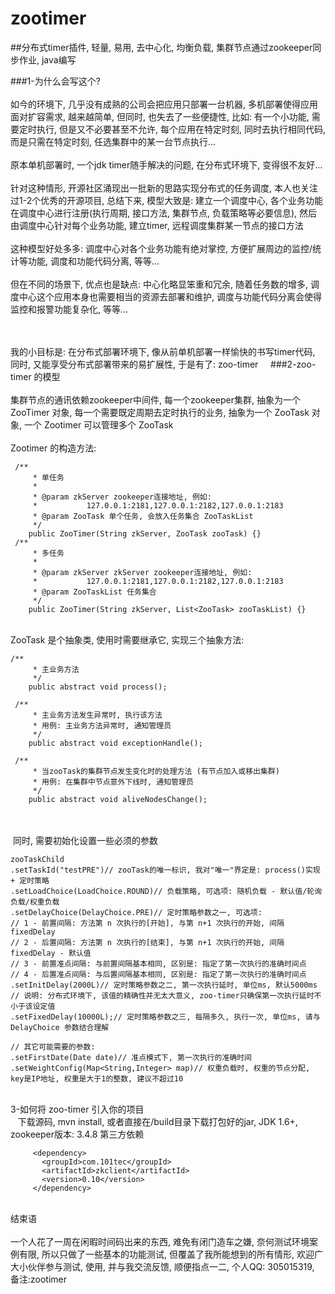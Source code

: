 # zootimer
##分布式timer插件, 轻量, 易用, 去中心化, 均衡负载, 集群节点通过zookeeper同步作业, java编写 

###1-为什么会写这个?
    <br><br>如今的环境下, 几乎没有成熟的公司会把应用只部署一台机器, 多机部署使得应用面对扩容需求, 越来越简单, 但同时, 也失去了一些便捷性, 比如: 有一个小功能, 需要定时执行, 但是又不必要甚至不允许, 每个应用在特定时刻, 同时去执行相同代码, 而是只需在特定时刻, 任选集群中的某一台节点执行...
  <br>  <br>原本单机部署时, 一个jdk timer随手解决的问题, 在分布式环境下, 变得很不友好... 
   <br> <br>针对这种情形, 开源社区涌现出一批新的思路实现分布式的任务调度, 本人也关注过1-2个优秀的开源项目, 总结下来, 模型大致是: 建立一个调度中心, 各个业务功能在调度中心进行注册(执行周期, 接口方法, 集群节点, 负载策略等必要信息), 然后由调度中心针对每个业务功能, 建立timer, 远程调度集群某一节点的接口方法
   <br> <br>这种模型好处多多: 调度中心对各个业务功能有绝对掌控, 方便扩展周边的监控/统计等功能, 调度和功能代码分离, 等等...
   <br> <br>但在不同的场景下, 优点也是缺点: 中心化略显笨重和冗余, 随着任务数的增多, 调度中心这个应用本身也需要相当的资源去部署和维护, 调度与功能代码分离会使得监控和报警功能复杂化, 等等...

    <br><br>我的小目标是: 在分布式部署环境下, 像从前单机部署一样愉快的书写timer代码, 同时, 又能享受分布式部署带来的易扩展性, 于是有了: zoo-timer
    
###2-zoo-timer 的模型
<br>    <br>集群节点的通讯依赖zookeeper中间件, 每一个zookeeper集群, 抽象为一个 ZooTimer 对象, 每一个需要既定周期去定时执行的业务, 抽象为一个 ZooTask 对象, 一个 Zootimer 可以管理多个 ZooTask
 <br>   <br>Zootimer 的构造方法: 
 ```
 /**
 	 * 单任务
 	 * 
 	 * @param zkServer zookeeper连接地址, 例如:
 	 *           127.0.0.1:2181,127.0.0.1:2182,127.0.0.1:2183
 	 * @param ZooTask 单个任务, 会放入任务集合 ZooTaskList
 	 */
 	public ZooTimer(String zkServer, ZooTask zooTask) {}
 /**
 	 * 多任务
 	 * 
 	 * @param zkServer zkServer zookeeper连接地址, 例如:
 	 *           127.0.0.1:2181,127.0.0.1:2182,127.0.0.1:2183
 	 * @param ZooTaskList 任务集合
 	 */
 	public ZooTimer(String zkServer, List<ZooTask> zooTaskList) {}
 ```
     <br>ZooTask 是个抽象类, 使用时需要继承它, 实现三个抽象方法: 
     
```
/**
 	 * 主业务方法
 	 */
 	public abstract void process(); 
 
 /**
 	 * 主业务方法发生异常时, 执行该方法
 	 * 用例: 主业务方法异常时, 通知管理员
 	 */
 	public abstract void exceptionHandle();
 
 /**
 	 * 当zooTask的集群节点发生变化时的处理方法 (有节点加入或移出集群)
 	 * 用例: 在集群中节点意外下线时, 通知管理员
 	 */
 	public abstract void aliveNodesChange();
```  

<br>  <br> 同时, 需要初始化设置一些必须的参数

```
zooTaskChild
.setTaskId("testPRE")// zooTask的唯一标识, 我对"唯一"界定是: process()实现 + 定时策略
.setLoadChoice(LoadChoice.ROUND)// 负载策略, 可选项: 随机负载 - 默认值/轮询负载/权重负载
.setDelayChoice(DelayChoice.PRE)// 定时策略参数之一, 可选项: 
// 1 - 前置间隔: 方法第 n 次执行的[开始], 与第 n+1 次执行的开始, 间隔 fixedDelay 
// 2 - 后置间隔: 方法第 n 次执行的[结束], 与第 n+1 次执行的开始, 间隔 fixedDelay - 默认值
// 3 - 前置准点间隔: 与前置间隔基本相同, 区别是: 指定了第一次执行的准确时间点
// 4 - 后置准点间隔: 与后置间隔基本相同, 区别是: 指定了第一次执行的准确时间点
.setInitDelay(2000L)// 定时策略参数之二, 第一次执行延时, 单位ms, 默认5000ms
// 说明: 分布式环境下, 该值的精确性并无太大意义, zoo-timer只确保第一次执行延时不小于该设定值
.setFixedDelay(10000L);// 定时策略参数之三, 每隔多久, 执行一次, 单位ms, 请与 DelayChoice 参数结合理解
 
// 其它可能需要的参数: 
.setFirstDate(Date date)// 准点模式下, 第一次执行的准确时间
.setWeightConfig(Map<String,Integer> map)// 权重负载时, 权重的节点分配, key是IP地址, 权重是大于1的整数, 建议不超过10
```  
 <br>3-如何将 zoo-timer 引入你的项目
  <br>   下载源码, mvn install, 或者直接在/build目录下载打包好的jar, JDK 1.6+, zookeeper版本: 3.4.8 第三方依赖
```
     <dependency>
       <groupId>com.101tec</groupId>
       <artifactId>zkclient</artifactId>
       <version>0.10</version>
     </dependency>
```
 <br>结束语
<br><br>一个人花了一周在闲暇时间码出来的东西, 难免有闭门造车之嫌, 奈何测试环境案例有限, 所以只做了一些基本的功能测试, 但覆盖了我所能想到的所有情形, 欢迎广大小伙伴参与测试, 使用, 并与我交流反馈, 顺便指点一二, 个人QQ: 305015319, 备注:zootimer
 <br>
